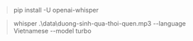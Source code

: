 > pip install -U openai-whisper

> whisper .\data\duong-sinh-qua-thoi-quen.mp3 --language Vietnamese --model turbo